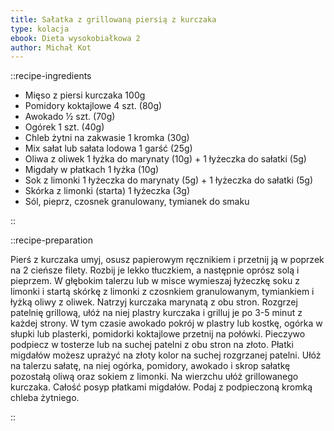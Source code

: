 ```yaml
---
title: Sałatka z grillowaną piersią z kurczaka
type: kolacja
ebook: Dieta wysokobiałkowa 2
author: Michał Kot
---
```


::recipe-ingredients

- Mięso z piersi kurczaka 100g
- Pomidory koktajlowe 4 szt. (80g)
- Awokado ½ szt. (70g)
- Ogórek 1 szt. (40g)
- Chleb żytni na zakwasie 1 kromka (30g)
- Mix sałat lub sałata lodowa 1 garść (25g)
- Oliwa z oliwek 1 łyżka do marynaty (10g) + 1 łyżeczka do sałatki (5g)
- Migdały w płatkach 1 łyżka (10g)
- Sok z limonki 1 łyżeczka do marynaty (5g) + 1 łyżeczka do sałatki (5g)
- Skórka z limonki (starta) 1 łyżeczka (3g)
- Sól, pieprz, czosnek granulowany, tymianek do smaku

::

::recipe-preparation

Pierś z kurczaka umyj, osusz papierowym ręcznikiem i przetnij ją w poprzek na 2 cieńsze filety. Rozbij je lekko tłuczkiem, a następnie oprósz solą i pieprzem. W głębokim talerzu lub w misce wymieszaj łyżeczkę soku z limonki i startą skórkę z limonki z czosnkiem granulowanym, tymiankiem i łyżką oliwy z oliwek. Natrzyj kurczaka marynatą z obu stron. Rozgrzej patelnię grillową, ułóż na niej plastry kurczaka i grilluj je po 3-5 minut z każdej strony. W tym czasie awokado pokrój w plastry lub kostkę, ogórka w słupki lub plasterki, pomidorki koktajlowe przetnij na połówki. Pieczywo podpiecz w tosterze lub na suchej patelni z obu stron na złoto. Płatki migdałów możesz uprażyć na złoty kolor na suchej rozgrzanej patelni. Ułóż na talerzu sałatę, na niej ogórka, pomidory, awokado i skrop sałatkę pozostałą oliwą oraz sokiem z limonki. Na wierzchu ułóż grillowanego kurczaka. Całość posyp płatkami migdałów. Podaj z podpieczoną kromką chleba żytniego.

::